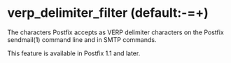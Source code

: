 # verp_delimiter_filter (default:-=+) 


The characters Postfix accepts as VERP delimiter characters on the
Postfix sendmail(1) command line and in SMTP commands.



This feature is available in Postfix 1.1 and later.



